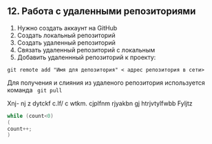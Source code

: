 ## 12. Работа с удаленными репозиториями

1. Нужно создать аккаунт на GitHub
2. Создать  локальный репозиторий
3. Создать удаленный репозиторий
4. Связать удаленный репозиторий с локальным
5. Добавить удаленнный репозиторий  к проекту:

```git remote add "Имя для депозитория" < адрес репозитория в сети>```

Для  получения и слияния из удаленого репозитория используется команда
``` git pull```
 
 Xnj- nj z dytckf c.lf/  c wtkm. cjplfnm rjyakbn gj htrjvtylfwbb Fyljtz

``` Java
while (count<0)
(
count++;
)
```




   
 
